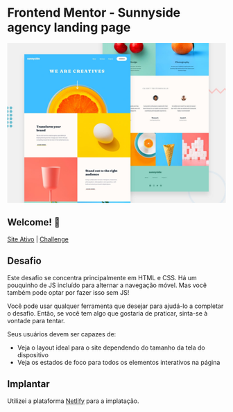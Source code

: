 # Frontend Mentor - Sunnyside agency landing page

![Design preview for the Sunnyside agency landing page coding challenge](./design/desktop-preview.jpg)

## Welcome! 👋

<div>
  <p text-align="center"><a href="https://desafio-sunnyside.netlify.app/" target="_blank">Site Ativo<a/> | <a href="https://www.frontendmentor.io" target="_blank">Challenge</a></p>
</div>


## Desafio

Este desafio se concentra principalmente em HTML e CSS. Há um pouquinho de JS incluído para alternar a navegação móvel. Mas você também pode optar por fazer isso sem JS!

Você pode usar qualquer ferramenta que desejar para ajudá-lo a completar o desafio. Então, se você tem algo que gostaria de praticar, sinta-se à vontade para tentar.

Seus usuários devem ser capazes de:

- Veja o layout ideal para o site dependendo do tamanho da tela do dispositivo
- Veja os estados de foco para todos os elementos interativos na página



## Implantar

Utilizei a plataforma [Netlify](https://app.netlify.com/) para a implatação.
